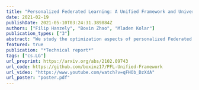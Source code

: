 ```yaml
---
title: "Personalized Federated Learning: A Unified Framework and Universal Optimization Techniques"
date: 2021-02-19
publishDate: 2021-05-10T03:24:31.389884Z
authors: ["Filip Hanzely", "Boxin Zhao", "Mladen Kolar"]
publication_types: ["3"]
abstract: "We study the optimization aspects of personalized Federated Learning (FL). We develop a universal optimization theory applicable to all convex personalized FL models in the literature. In particular, we propose a general personalized objective capable of recovering essentially any existing personalized FL objective as a special case. We design several optimization techniques to minimize the general objective, namely a tailored variant of Local SGD and variants of accelerated coordinate descent/accelerated SVRCD. We demonstrate the practicality and/or optimality of our methods both in terms of communication and local computation. Lastly, we argue about the implications of our general optimization theory when applied to solve specific personalized FL objectives."
featured: true
publication: "*Technical report*"
tags: ["cs.LG"]
url_preprint: https://arxiv.org/abs/2102.09743
url_code: https://github.com/boxinz17/PFL-Unified-Framework
url_video: "https://www.youtube.com/watch?v=qFHOb_DzXdA"
url_poster: "poster.pdf"
---
```

